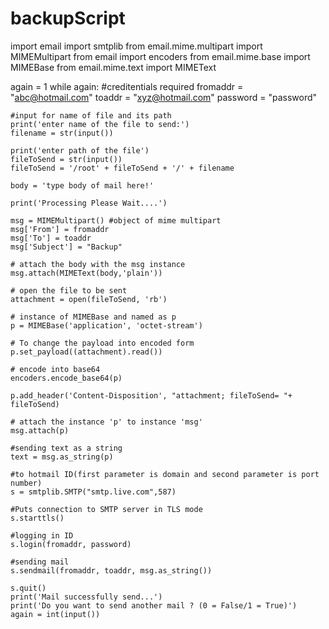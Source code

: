 # backupScript
import email
import smtplib
from email.mime.multipart import MIMEMultipart
from email import encoders
from email.mime.base import MIMEBase
from email.mime.text import MIMEText

again = 1
while again:
    #creditentials required
    fromaddr = "abc@hotmail.com"
    toaddr = "xyz@hotmail.com"
    password = "password"

    #input for name of file and its path
    print('enter name of the file to send:')
    filename = str(input())

    print('enter path of the file')
    fileToSend = str(input())
    fileToSend = '/root' + fileToSend + '/' + filename

    body = 'type body of mail here!'

    print('Processing Please Wait....')

    msg = MIMEMultipart() #object of mime multipart
    msg['From'] = fromaddr
    msg['To'] = toaddr
    msg['Subject'] = "Backup"

    # attach the body with the msg instance
    msg.attach(MIMEText(body,'plain'))

    # open the file to be sent
    attachment = open(fileToSend, 'rb')

    # instance of MIMEBase and named as p
    p = MIMEBase('application', 'octet-stream')

    # To change the payload into encoded form
    p.set_payload((attachment).read())

    # encode into base64
    encoders.encode_base64(p)

    p.add_header('Content-Disposition', "attachment; fileToSend= "+ fileToSend)

    # attach the instance 'p' to instance 'msg'
    msg.attach(p)

    #sending text as a string
    text = msg.as_string(p)

    #to hotmail ID(first parameter is domain and second parameter is port number)
    s = smtplib.SMTP("smtp.live.com",587)

    #Puts connection to SMTP server in TLS mode
    s.starttls()

    #logging in ID
    s.login(fromaddr, password)

    #sending mail
    s.sendmail(fromaddr, toaddr, msg.as_string())

    s.quit()
    print('Mail successfully send...')
    print('Do you want to send another mail ? (0 = False/1 = True)')
    again = int(input())
